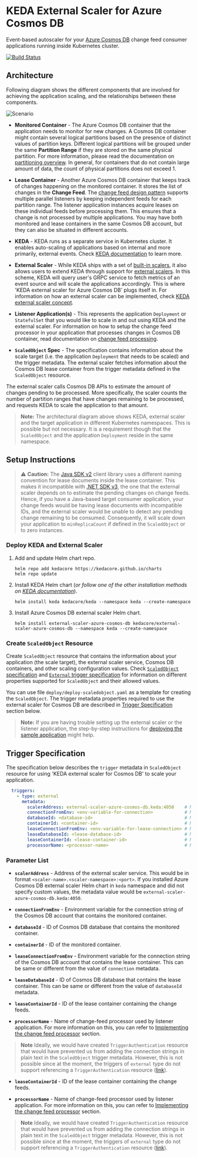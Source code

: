 # KEDA External Scaler for Azure Cosmos DB

Event-based autoscaler for your [Azure Cosmos DB](https://azure.microsoft.com/services/cosmos-db/) change feed consumer applications running inside Kubernetes cluster.

[![Build Status](https://github.com/kedacore/external-scaler-azure-cosmos-db/actions/workflows/main-build.yml/badge.svg?branch=main)](https://github.com/kedacore/external-scaler-azure-cosmos-db/actions?query=workflow%3A"Main+branch+build")

## Architecture

Following diagram shows the different components that are involved for achieving the application scaling, and the relationships between these components.

![Scenario](images/architecture.png)

- **Monitored Container** - The Azure Cosmos DB container that the application needs to monitor for new changes. A Cosmos DB container might contain several logical partitions based on the presence of distinct values of partition keys. Different logical partitions will be grouped under the same **Partition Range** if they are stored on the same physical partition. For more information, please read the documentation on [partitioning overview](https://docs.microsoft.com/azure/cosmos-db/partitioning-overview). In general, for containers that do not contain large amount of data, the count of physical partitions does not exceed 1.

- **Lease Container** - Another Azure Cosmos DB container that keeps track of changes happening on the monitored container. It stores the list of changes in the **Change Feed**. The [change feed design pattern](https://docs.microsoft.com/azure/cosmos-db/sql/change-feed-design-patterns) supports multiple parallel listeners by keeping independent feeds for each partition range. The listener application instances acquire leases on these individual feeds before processing them. This ensures that a change is not processed by multiple applications. You may have both monitored and lease containers in the same Cosmos DB account, but they can also be situated in different accounts.

- **KEDA** - KEDA runs as a separate service in Kubernetes cluster. It enables auto-scaling of applications based on internal and more primarily, external events. Check [KEDA documentation](https://keda.sh/docs/concepts/) to learn more.

- **External Scaler** - While KEDA ships with a set of [built-in scalers](https://keda.sh/docs/scalers/), it also allows users to extend KEDA through support for [external scalers](https://keda.sh/docs/scalers/external/). In this scheme, KEDA will query user's GRPC service to fetch metrics of an event source and will scale the applications accordingly. This is where 'KEDA external scaler for Azure Cosmos DB' plugs itself in. For information on how an external scaler can be implemented, check [KEDA external scaler concept](https://keda.sh/docs/concepts/external-scalers/).

- **Listener Application(s)** - This represents the application `Deployment` or `StatefulSet` that you would like to scale in and out using KEDA and the external scaler. For information on how to setup the change feed processor in your application that processes changes in Cosmos DB container, read documentation on [change feed processing](https://docs.microsoft.com/azure/cosmos-db/sql/change-feed-processor).

- **`ScaledObject` Spec** - The specification contains information about the scale target (i.e. the application `Deployment` that needs to be scaled) and the trigger metadata. The external scaler fetches information about the Cosmos DB lease container from the trigger metadata defined in the `ScaledObject` resource.

The external scaler calls Cosmos DB APIs to estimate the amount of changes pending to be processed. More specifically, the scaler counts the number of partition ranges that have changes remaining to be processed, and requests KEDA to scale the application to that amount.

> **Note:** The architectural diagram above shows KEDA, external scaler and the target application in different Kubernetes namespaces. This is possible but not necessary. It is a requirement though that the `ScaledObject` and the application `Deployment` reside in the same namespace.

## Setup Instructions

> :warning: **Caution:** The [Java SDK v2](https://github.com/Azure/azure-cosmosdb-java) client library uses a different naming convention for lease documents inside the lease container. This makes it incompatible with [.NET SDK v3](https://github.com/Azure/azure-cosmos-dotnet-v3), the one that the external scaler depends on to estimate the pending changes on change feeds. Hence, if you have a Java-based target consumer application, your change feeds would be having lease documents with incompatible IDs, and the external scaler would be unable to detect any pending change remaining to be consumed. Consequently, it will scale down your application to `minReplicaCount` if defined in the `ScaledObject` or to zero instances.

### Deploy KEDA and External Scaler

1. Add and update Helm chart repo.

    ```shell
    helm repo add kedacore https://kedacore.github.io/charts
    helm repo update
    ```

1. Install KEDA Helm chart (*or follow one of the other installation methods on [KEDA documentation](https://keda.sh/docs/deploy)*).

    ```shell
    helm install keda kedacore/keda --namespace keda --create-namespace
    ```

1. Install Azure Cosmos DB external scaler Helm chart.

    ```shell
    helm install external-scaler-azure-cosmos-db kedacore/external-scaler-azure-cosmos-db --namespace keda --create-namespace
    ```

### Create `ScaledObject` Resource

Create `ScaledObject` resource that contains the information about your application (the scale target), the external scaler service, Cosmos DB containers, and other scaling configuration values. Check [`ScaledObject` specification](https://keda.sh/docs/concepts/scaling-deployments/) and [`External` trigger specification](https://keda.sh/docs/scalers/external/) for information on different properties supported for `ScaledObject` and their allowed values.

You can use file `deploy/deploy-scaledobject.yaml` as a template for creating the `ScaledObject`. The trigger metadata properties required to use the external scaler for Cosmos DB are described in [Trigger Specification](#trigger-specification) section below.

> **Note:** If you are having trouble setting up the external scaler or the listener application, the step-by-step instructions for [deploying the sample application](./src/Scaler.Demo/README.md) might help.

## Trigger Specification

The specification below describes the `trigger` metadata in `ScaledObject` resource for using 'KEDA external scaler for Cosmos DB' to scale your application.

```yaml
  triggers:
    - type: external
      metadata:
        scalerAddress: external-scaler-azure-cosmos-db.keda:4050    # Mandatory. Address of the external scaler service.
        connectionFromEnv: <env-variable-for-connection>            # Mandatory. Environment variable for the connection string of Cosmos DB account with monitored container.
        databaseId: <database-id>                                   # Mandatory. ID of Cosmos DB database containing monitored container.
        containerId: <container-id>                                 # Mandatory. ID of monitored container.
        leaseConnectionFromEnv: <env-variable-for-lease-connection> # Mandatory. Environment variable for the connection string of Cosmos DB account with lease container.
        leaseDatabaseId: <lease-database-id>                        # Mandatory. ID of Cosmos DB database containing lease container.
        leaseContainerId: <lease-container-id>                      # Mandatory. ID of lease container.
        processorName: <processor-name>                             # Mandatory. Name of change-feed processor used by listener application.
```

### Parameter List

- **`scalerAddress`** - Address of the external scaler service. This would be in format `<scaler-name>.<scaler-namespace>:<port>`. If you installed Azure Cosmos DB external scaler Helm chart in `keda` namespace and did not specify custom values, the metadata value would be `external-scaler-azure-cosmos-db.keda:4050`.

- **`connectionFromEnv`** - Environment variable for the connection string of the Cosmos DB account that contains the monitored container.

- **`databaseId`** - ID of Cosmos DB database that contains the monitored container.

- **`containerId`** - ID of the monitored container.

- **`leaseConnectionFromEnv`** - Environment variable for the connection string of the Cosmos DB account that contains the lease container. This can be same or different from the value of `connection` metadata.

- **`leaseDatabaseId`** - ID of Cosmos DB database that contains the lease container. This can be same or different from the value of `databaseId` metadata.

- **`leaseContainerId`** - ID of the lease container containing the change feeds.

- **`processorName`** - Name of change-feed processor used by listener application. For more information on this, you can refer to [Implementing the change feed processor](https://docs.microsoft.com/azure/cosmos-db/sql/change-feed-processor#implementing-the-change-feed-processor) section.

> **Note** Ideally, we would have created `TriggerAuthentication` resource that would have prevented us from adding the connection strings in plain text in the `ScaledObject` trigger metadata. However, this is not possible since at the moment, the triggers of `external` type do not support referencing a `TriggerAuthentication` resource ([link](https://keda.sh/docs/scalers/external/#authentication-parameters)).

- **`leaseContainerId`** - ID of the lease container containing the change feeds.

- **`processorName`** - Name of change-feed processor used by listener application. For more information on this, you can refer to [Implementing the change feed processor](https://docs.microsoft.com/azure/cosmos-db/sql/change-feed-processor#implementing-the-change-feed-processor) section.

> **Note** Ideally, we would have created `TriggerAuthentication` resource that would have prevented us from adding the connection strings in plain text in the `ScaledObject` trigger metadata. However, this is not possible since at the moment, the triggers of `external` type do not support referencing a `TriggerAuthentication` resource ([link](https://keda.sh/docs/scalers/external/#authentication-parameters)).
